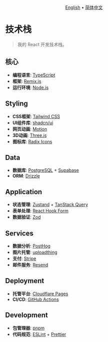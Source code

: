 <p align="center">
  <a href="README.md">English</a> •
  <a href="README.zh-CN.md">简体中文</a>
</p>

# 技术栈
> 我的 React 开发技术栈。

## 核心
- **编程语言**: [TypeScript](https://www.typescriptlang.org/)
- **框架**: [Remix.js](https://remix.run/)
- **运行环境**: [Node.js](https://nodejs.org/en)

## Styling
- **CSS框架**: [Tailwind CSS](https://tailwindcss.com/)
- **UI组件库**: [shadcn/ui](https://ui.shadcn.com/)
- **网页动画**: [Motion](https://motion.dev/)
- **3D动画**: [Three.js](https://threejs.org/)
- **图标库**: [Radix Icons](https://www.radix-ui.com/icons)

## Data
- **数据库**: [PostgreSQL](https://www.postgresql.org/) + [Supabase](https://supabase.com/)
- **ORM**: [Drizzle](https://orm.drizzle.team/)

## Application
<!-- **Auth**: -->
- **状态管理**: [Zustand](https://zustand-demo.pmnd.rs/) + [TanStack Query](https://tanstack.com/query/latest)
- **表单处理**: [React Hook Form](https://react-hook-form.com/)
- **数据验证**: [Zod](https://zod.dev/)

## Services
- **数据分析**: [PostHog](https://posthog.com/)
- **图片托管**: [uploadthing](https://uploadthing.com)
- **支付**: [Stripe](https://stripe.com/)
- **邮件服务**: [Resend](https://resend.com/)

## Deployment
- **托管平台**: [Cloudflare Pages](https://www.cloudflare.com/)
- **CI/CD**: [GitHub Actions](https://github.com/features/actions)

## Development
- **包管理器**: [pnpm](https://pnpm.io/)
- **代码规范**: [ESLint](https://eslint.org/) + [Prettier](https://prettier.io/)
